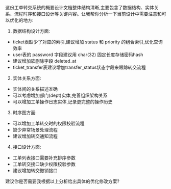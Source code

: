 这份工单转交系统的概要设计文档整体结构清晰,主要包含了数据结构、实体关系、流程时序和接口设计等关键内容。让我帮你分析一下当前设计中需要注意和可以优化的地方:

1. 数据结构设计方面:
- ticket表缺少了对应的索引,建议增加 status 和 priority 的组合索引,优化查询效率
- user表的 password 字段建议用 char(32) 固定长度存储密码hash
- 建议增加软删除字段 deleted_at
- ticket_transfer表建议增加transfer_status状态字段来跟踪转交流程

2. 实体关系方面:
- 实体间的关系描述准确
- 可以考虑增加部门(dept)实体,完善组织架构关系
- 可以增加工单操作日志实体,记录更完整的操作历史

3. 时序图方面:
- 可以增加工单转交时的权限校验流程 
- 缺少异常场景处理流程
- 建议增加转交通知流程

4. 接口设计方面:
- 工单列表接口需要补充排序参数
- 工单转交接口缺少权限校验参数
- 建议增加转交撤销接口

建议你是否需要我根据以上分析给出具体的优化修改方案?